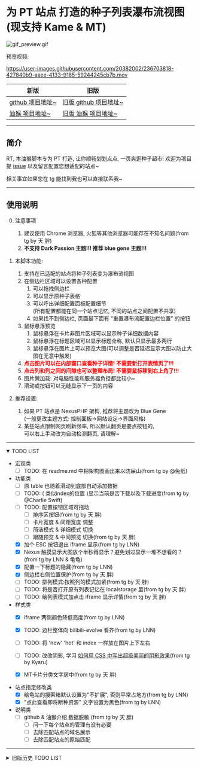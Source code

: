 # 为 PT 站点 打造的种子列表瀑布流视图 (现支持 Kame & MT)

<!-- TODO: 改为显示边栏的 -->
![gif_preview.gif](https://github.com/KesaubeEire/PT_TorrentList_Masonry/blob/main/preview/gif_preview.gif?raw=true)

<!-- TODO: 改为显示边栏的 -->
预览视频:

https://user-images.githubusercontent.com/20382002/236703818-427840b9-aaee-4133-9185-59244245cb7b.mov

<!-- https://raw.githubusercontent.com/KesaubeEire/PT_TorrentList_Masonry/main/preview/_input.mov -->
<!-- https://github.com/KesaubeEire/PT_TorrentList_Masonry/blob/main/preview/_input.mov?raw=true -->

| 新版 | 旧版 |
|-----|-----|
| [github 项目地址~](https://github.com/KesaubeEire/PT_Masonry_View_Svelte) | [旧版 github 项目地址~](https://github.com/KesaubeEire/PT_TorrentList_Masonry) |
| [油猴 项目地址~](https://greasyfork.org/zh-CN/scripts/470821) | [旧版 油猴 项目地址~](https://greasyfork.org/zh-CN/scripts/465249-pt种子列表无限下拉瀑布流视图) |


---

## 简介

RT, 本油猴脚本专为 PT 打造, 让你顺畅划划点点, 一页爽逛种子超市!
欢迎为项目提 [issue](https://github.com/KesaubeEire/PT_Masonry_View_Svelte/issues) 以及留言配置您想适配的站点~

相关事宜如果您在 tg 能找到我也可以直接联系我~

<!-- ![gif_preview.gif](./preview/gif_preview.gif) -->

---

## 使用说明

0. 注意事项
    1. 建议使用 Chrome 浏览器, 火狐等其他浏览器可能存在不知名问题(from tg by 天 胖)
    2. **不支持 Dark Passion 主题!!! 推荐 blue gene 主题!!!**
    
1. 本脚本功能:
   1. 支持在已适配的站点将种子列表变为瀑布流视图
   1. 在侧边栏区域可以设置各种配置
      1. 可以拖拽侧边栏
      1. 可以显示原种子表格
      1. 可以呼出详细配置面板配置细节  
      (所有配置都能在同一个站点记忆, 不同的站点之间配置不共享)
      1. 如果找不到侧边栏, 页面最下面有 "重置瀑布流配置边栏位置" 的按钮  
   1. 鼠标悬浮预览
      1. 鼠标悬浮在卡片非图片区域可以显示种子详细数据内容
      1. 鼠标悬浮在标题区域可以显示标题全称, 默认只显示最多两行
      1. 鼠标悬浮在图片上可以预览大图(可以调整是否延迟显示大图以防止大图在无意中触发)
   1. <span style="color: red"><b>点击图片可以在内部窗口查看种子详情! 不需要新打开表情页了!!!</b></span>
   1. <span style="color: red"><b>点击列和列之间的间隙也可以整理布局! 不需要鼠标移到右上角了!!!</b></span>
   1. 图片懒加载: 对电脑性能和服务器负担都比较小~
   1. 滑动或按钮可以无缝显示下一页的内容
2. 推荐设置:

   1. 如果 PT 站点是 NexusPHP 架构, 推荐将主题改为 Blue Gene  
      (一般更改主题方式: 控制面板->网站设定->界面风格)
   1. 某些站点限制网页刷新频率, 所以默认翻页是要点按钮的,  
      可以右上手动改为自动检测翻页, 请理解~

---

<details open>
<summary>TODO LIST</summary>

- 宏观类
    - [ ] TODO: 在 readme.md 中把架构图画出来以防屎山(from tg by @兔纸)

- 功能类
    - [ ] 原 table 也随着滑动到底部自动添加数据
    - [ ] TODO: ( 类似index的位置 )显示当前是否下载以及下载进度(from tg by @Charlie Swift)
    - [ ] TODO: 配置按钮区域可拖动
      - [ ] 排序区按钮(from tg by 天 胖)
      - [ ] 卡片宽度 & 间距宽度 调整
      - [ ] 简洁模式 & 详细模式 切换
      - [ ] 跟随预览 & 中间预览 切换(from tg by 天 胖)
    - [x] 加个 ESC 按钮退出 iframe 显示(from tg by LNN)
    - [x] Nexus 触摸显示大图放个半秒再显示？避免划过显示一堆不想看的？(from tg by LNN & 龟龟)
    - [x] 配置一下标题的隐藏(from tg by LNN)
    - [x] 侧边栏右侧位置保护(from tg by 天 胖)
    - [ ] TODO: 排列模式:按照列的模式加紧(from tg by 天 胖)
    - [ ] TODO: 将是否打开原有列表记忆在 localstorage 里(from tg by 天 胖)
    - [ ] TODO: 给列表模式加点击 iframe 显示详情(from tg by 天 胖)

- 样式类
    - [x] iframe 两侧颜色降低亮度(from tg by LNN)
    - [x] TODO: 边栏整体向 bilibili-evolve 看齐(from tg by LNN)
    - [ ] TODO: 将 'new' 'hot' 和 index 一样放在图片上下左右
    - [ ] TODO: 改改阴影, 学习 [如何用 CSS 中写出超级美丽的阴影效果](https://juejin.cn/post/7034323356459466760)(from tg by Kyaru)
    - [x] MT卡片分类文字居中(from tg by 天 胖)


- 站点指定修改类
    - [x] 给龟站的搜索箱默认设置为"不扩展", 否则平常占地方(from tg by LNN)
    - [x] "点此查看即将断种资源" 文字设置为黑色(from tg by LNN)

- 说明类
  - [ ] github & 油猴介绍 数据脱敏 (from tg by 天 胖)
      - [ ] 问一下每个站点的管理有没有必要
      - [ ] 去除匹配站点的域名展示
      - [ ] 去除匹配站点的原始匹配

</details>

---

<details>
<summary>旧版历史 TODO LIST</summary>

- 其他事务
  - [x] 将 油猴脚本从成人区撤离, 改为正常
  - [x] 将 特别区作为截图示范, 添加 /special.php 的适配
- 功能列表

  - [x] 懒加载(from tg by @兔纸)
    - [x] 懒加载完成后新图片出来之际整理瀑布流
    - [x] 修复了一些小的懒加载不出图的小 bug
  - [x] 触摸图片预览原图(from tg by @兔纸)
    - [x] 修正右边图片的预览位置
      - [x] <s>抄[某 pixiv 油猴脚本](https://github.com/Ocrosoft/PixivPreviewer)的实现(from tg by @兔纸)</s> 失败了, 有点复杂
      - [x] 自己改了改, 基本修正了
      - [x] 更好的四空间(四叉树)改造法基本完成, 等待大家反馈意见
        - [x] 做一个切换显示方式(尽量原图&最大显示)的切换变化, panel 完成后搞
  - [x] 默认将自动翻页改为按键翻页(from tg by @兔纸)
    - [x] <s>抄 NGA 的方式下拉到底后触点下一页(from tg by @兔纸)</s> 不太好用捏
    - [x] 给滑动翻页加一个防抖, 时间可以久一点
  - [x] 瀑布流基础排版
  - [x] 滑动到底部刷新页面
  - [x] 美化卡片内信息布局 & 样式

    - [x] <s>抄鲨鱼的 UI 样式, Free 的提示什么的(from tg by @兔纸)</s> 用原样了捏
    - [x] 基本布局
    - [x] 点击整个卡片跳转(from tg by @风言)
      - [x] 没有完全弄成那样, 会妨碍下载和收藏, 把图片和副标题点击跳网页做了
    - [x] 点击卡片不是打开新页面，而是在本页面打开 iframe 直接看内容，看完关掉，都不用切换页面了
    - [x] 卡片背景颜色适配主题(from tg by @LNN)
    - [x] 去掉副标题(from tg by @lslqtz)
    - [x] 右上角按钮 z-index 置顶(from tg by @lslqtz)
    - [x] 标签样式改为 div 的多行 flex(from tg by @bacz)

  - [ ] 将一些参数配置为可变

    - [x] 配置 LocalStorage 记录参数捏
    - [x] 单列宽度可调整(已 api 实现, 还需要简化操作方式)
      - [x] UI 化宽度调整 -> 右上角可设置单列 200px / 300px 切换
    - [ ] 分卡片固定宽度模式和列数固定宽度模式
      - [x] 卡片固定宽度模式: 默认模式
      - [ ] 列数固定宽度模式: 默认固定列数可调, 不少于 x 列 (from tg by @兔纸)
    - [ ] 设置详情文字(副标题)和标签左对齐 or 居中(from tg by @阴天)
    - [x] 配置可以忽略详情只剩标题图片的简略模式
    - [x] MT 已适配

  - [ ] 花样小 bug

    - [x] 下载按钮 href
    - [x] 改为宽列后, 新增的卡片仍然按照原先的列宽生成卡片
    - [x] 当下拉页没有新内容时控制台优雅报错
    - [x] 缩放小于 95% 时右侧有空隙 -> 不清楚真实的 4K 屏幕会不会有影响, 只能先这样设置边框为 3px
    - [x] 点击收藏后刷新页面 or 直接更新收藏图标
      - [ ] UI 提示
    - [x] 标题过长的话半透明背景可能会导致文字与图片重叠 (from tg by @bacz)
    - [x] 测试网站地址漏了 (from tg by @bacz)
    - [x] 收藏按钮样式调整 (from tg by @bacz)
    - [x] 图片链接多此一举了, 直接搬原链即可 (from tg by @Kyaru)
    - [x] 预览大图片的 bug 基本修完, 可继续改进
    - [x] 集成 Masonry.js 到项目, 非常感谢胖哥!!!(from tg by 天 胖)
    - [x] 让下载和收藏都变成隐藏按钮: 现在下载还不是隐藏按钮
    - [ ] ...

  - [x] 站点状态对齐
    - [x] KamePT.js: 最新
      - [x] (卡片顶部种类样式待更新)
      - [x] free 时间被搞到了临时标签里, 取出来
    - [x] MTeam.js: 最新
    - [x] PTer.js: 最新
  

<details>
    <summary><s>记录一些小小的暴论(嘻嘻本人不要打我)</s></summary>
    <p>1. 违反用户直觉的都是垃圾程序 by兔纸(2023/05/08 18:39)</p>
</details>
</details>
